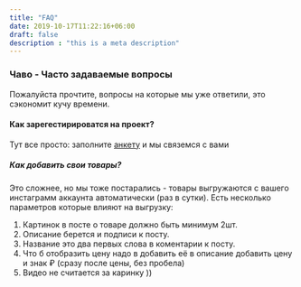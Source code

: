 ```yaml
---
title: "FAQ"
date: 2019-10-17T11:22:16+06:00
draft: false
description : "this is a meta description"
---
```


### Чаво - Часто задаваемые вопросы

Пожалуйста прочтите, вопросы на которые мы уже ответили, это сэкономит кучу времени.

#### Как зарегестирироватся на проект?

Тут все просто: заполните [анкету](https://forms.gle/jQ6CmM6Ni99t6mXR7) и мы связемся  с вами 

##### Как добавить свои товары?

Это сложнее, но мы тоже постарались - товары выгружаются с вашего инстаграмм аккаунта автоматически (раз в сутки).
Есть несколько параметров которые влияют на выгрузку:
1. Картинок в посте о товаре должно быть минимум 2шт.
2. Описание берется и подписи к посту.
3. Название это два первых слова в коментарии к посту.
4. Что б отобразить цену  надо в добавить её в описание добавить цену и знак ₽ (сразу после цены, без пробела)
5. Видео не считается за каринку ))
